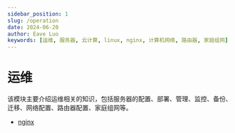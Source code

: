 ```yaml
---
sidebar_position: 1
slug: /operation
date: 2024-06-20
author: Eave Luo
keywords: [运维, 服务器, 云计算, linux, nginx, 计算机网络, 路由器, 家庭组网]
---
```


# 运维

该模块主要介绍运维相关的知识，包括服务器的配置、部署、管理、监控、备份、迁移、网络配置、路由器配置、家庭组网等。

- [nginx](/docs/category/nginx)
